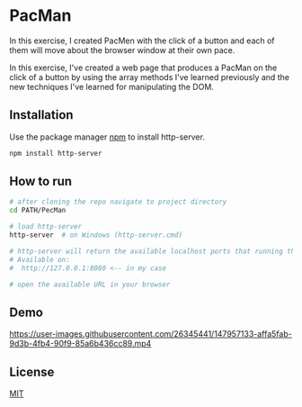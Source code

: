 # PacMan

In this exercise, I created PacMen with the click of a button and each of them will move about the browser window at their own pace. 

In this exercise, I've created a web page that produces a PacMan on the click of a button by using the array methods I've learned previously and the new techniques I've learned for manipulating the DOM.

## Installation

Use the package manager [npm](https://www.npmjs.com/package/http-server) to install http-server.

```bash
npm install http-server
```

## How to run

```bash
# after cloning the repo navigate to project directory
cd PATH/PecMan

# load http-server 
http-server  # on Windows (http-server.cmd)

# http-server will return the available localhost ports that running the local server
# Available on:
#  http://127.0.0.1:8080 <-- in my case

# open the available URL in your browser 
```



## Demo

https://user-images.githubusercontent.com/26345441/147957133-affa5fab-9d3b-4fb4-90f9-85a6b436cc89.mp4








## License
[MIT](https://github.com/FerasBinHussain/eye-movement/blob/master/LICENSE)
